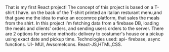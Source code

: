 That is my first React project! 
The concept of this project is based on a T-shirt I have. on the back of the T-shirt printed an italian resturant menu,and that gave me the idea to make an eccomrce platform, that sales the meals from the shirt.
In this project i'm fetching data from a firebase DB, loading the meals and clients' orders, and sending users orders to the server.
There are 2 options for service methods: delivery to costumer's house or a pickup using exact date and pickup time.
Technologies used: api- firebase, async functions. UI- MUI, AwsomeIcons. React-JS,HTML,CSS. 
